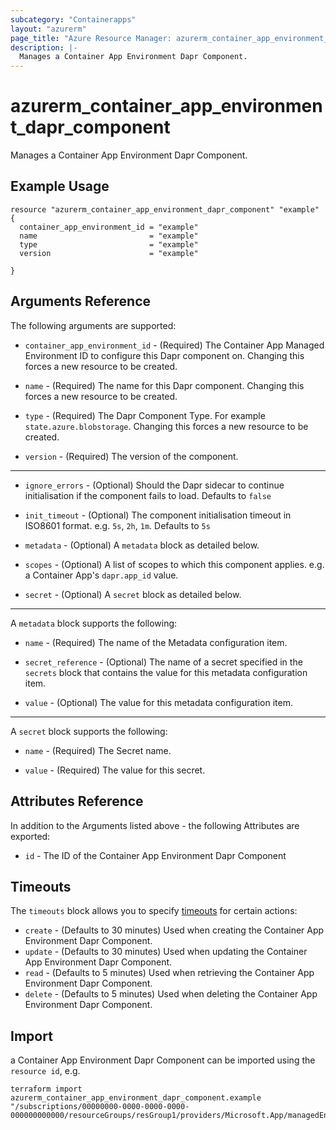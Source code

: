 ```yaml
---
subcategory: "Containerapps"
layout: "azurerm"
page_title: "Azure Resource Manager: azurerm_container_app_environment_dapr_component"
description: |-
  Manages a Container App Environment Dapr Component.
---
```


# azurerm_container_app_environment_dapr_component

Manages a Container App Environment Dapr Component.

## Example Usage

```hcl
resource "azurerm_container_app_environment_dapr_component" "example" {
  container_app_environment_id = "example"
  name                         = "example"
  type                         = "example"
  version                      = "example"

}
```

## Arguments Reference

The following arguments are supported:

* `container_app_environment_id` - (Required) The Container App Managed Environment ID to configure this Dapr component on. Changing this forces a new resource to be created.

* `name` - (Required) The name for this Dapr component. Changing this forces a new resource to be created.

* `type` - (Required) The Dapr Component Type. For example `state.azure.blobstorage`. Changing this forces a new resource to be created.

* `version` - (Required) The version of the component.

---

* `ignore_errors` - (Optional) Should the Dapr sidecar to continue initialisation if the component fails to load. Defaults to `false`

* `init_timeout` - (Optional) The component initialisation timeout in ISO8601 format. e.g. `5s`, `2h`, `1m`. Defaults to `5s`

* `metadata` - (Optional) A `metadata` block as detailed below.

* `scopes` - (Optional) A list of scopes to which this component applies. e.g. a Container App's `dapr.app_id` value.

* `secret` - (Optional) A `secret` block as detailed below.

---

A `metadata` block supports the following:

* `name` - (Required) The name of the Metadata configuration item.

* `secret_reference` - (Optional) The name of a secret specified in the `secrets` block that contains the value for this metadata configuration item.

* `value` - (Optional) The value for this metadata configuration item.

---

A `secret` block supports the following:

* `name` - (Required) The Secret name.

* `value` - (Required) The value for this secret.

## Attributes Reference

In addition to the Arguments listed above - the following Attributes are exported:

* `id` - The ID of the Container App Environment Dapr Component


## Timeouts

The `timeouts` block allows you to specify [timeouts](https://www.terraform.io/docs/configuration/resources.html#timeouts) for certain actions:

* `create` - (Defaults to 30 minutes) Used when creating the Container App Environment Dapr Component.
* `update` - (Defaults to 30 minutes) Used when updating the Container App Environment Dapr Component.
* `read` - (Defaults to 5 minutes) Used when retrieving the Container App Environment Dapr Component.
* `delete` - (Defaults to 5 minutes) Used when deleting the Container App Environment Dapr Component.

## Import

a Container App Environment Dapr Component can be imported using the `resource id`, e.g.

```shell
terraform import azurerm_container_app_environment_dapr_component.example "/subscriptions/00000000-0000-0000-0000-000000000000/resourceGroups/resGroup1/providers/Microsoft.App/managedEnvironments/daprComponents/mydaprcomponent"
```
